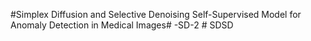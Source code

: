 #Simplex Diffusion and Selective Denoising Self-Supervised Model for Anomaly Detection in Medical Images#   - S D - 2  
 #   S D S D  
 